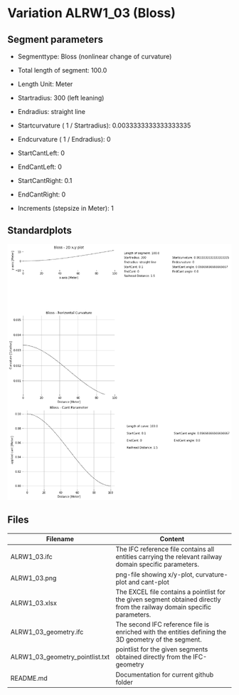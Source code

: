 # Variation ALRW1_03 (Bloss)

## Segment parameters

* Segmenttype: Bloss (nonlinear change of curvature)

* Total length of segment: 100.0

* Length Unit: Meter

* Startradius: 300 (left leaning)

* Endradius: straight line

* Startcurvature ( 1 / Startradius): 0.0033333333333333335

* Endcurvature ( 1 / Endradius): 0

* StartCantLeft: 0

* EndCantLeft: 0

* StartCantRight: 0.1

* EndCantRight: 0

* Increments (stepsize in Meter): 1

## Standardplots

<img src="./ALRW1_03.png">


## Files


| Filename                      | Content |
| ----------------------------- | --------------------------------------------------------------------------------------------- |
| ALRW1_03.ifc | The IFC reference file contains all entities carrying the relevant railway domain specific parameters. |
| ALRW1_03.png | png-file showing x/y-plot, curvature-plot and cant-plot  |
| ALRW1_03.xlsx | The EXCEL file contains a pointlist for the given segment obtained directly from the railway domain specific parameters.  |
| ALRW1_03_geometry.ifc | The second IFC reference file is enriched with the entities defining the 3D geometry of the segment.  |
| ALRW1_03_geometry_pointlist.txt | pointlist for the given segments obtained directly from the IFC-geometry  |
| README.md | Documentation for current github folder  |


